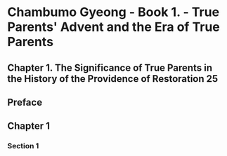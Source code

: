 # Chambumo Gyeong - Book 1. - True Parents' Advent and the Era of True Parents
## Chapter 1. The Significance of True Parents in the History of the Providence of Restoration 25

## Preface
## Chapter 1
### Section 1
